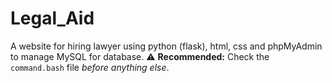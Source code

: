 # Legal_Aid
A website for hiring lawyer using python (flask), html, css and phpMyAdmin to manage MySQL for database. 
⚠️ **Recommended:** Check the `command.bash` file *before anything else*.
